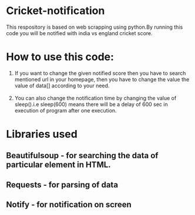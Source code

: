 # Cricket-notification
This respository is based on web scrapping using python.By running this code you will be notified with india vs england cricket score.
# How to use this code:
<ol><li>If you want to change the given notified score then you have to search mentioned url in your homepage, then you have to change the value the value of data[] according to your need.</li><br>
<li>You can also change the notification time by changing the value of sleep().i.e sleep(600) means there will be a delay of 600 sec in execution of program after one execution.</li></ol>

# Libraries used
## Beautifulsoup - for searching the data of particular element in HTML.
## Requests - for parsing of data 
## Notify - for notification on screen
